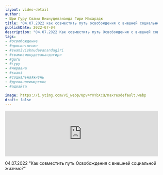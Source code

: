 ```yaml
---
layout: video-detail
author:
- Шри Гуру Свами Вишнудевананда Гири Махарадж
title: "04.07.2022 как совместить путь освобождения с внешней социальной жизнью?"
publishDate: 2022-07-04
description: "04.07.2022 Как совместить путь Освобождения с внешней социальной жизнью?"
tags: 
- #освобождение
- #просветление
- #swamivishnudevanandagiri
- #свамивишнудеванандагири
- #guru
- #гуру
- #нирвана
- #swami
- #социальнаяжизнь
- #духовноеимирское
- #адвайта

image: https://i.ytimg.com/vi_webp/Upv4YXYbXcQ/maxresdefault.webp
draft: false
---
```


<iframe width="100%" src="https://www.youtube.com/embed/Upv4YXYbXcQ" frameborder="0" allowfullscreen=""></iframe> 

 04.07.2022 "Как совместить путь Освобождения с внешней социальной жизнью?"

  

 